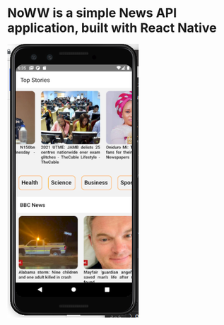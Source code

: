 # NoWW is a simple News API application, built with React Native

![App Screenshot](https://github.com/occiandiaali/NoWW/blob/main/noww-home.png?raw=true)
